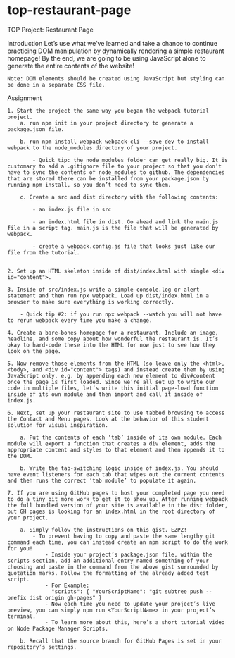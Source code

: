 # top-restaurant-page
TOP Project: Restaurant Page

Introduction
    Let’s use what we’ve learned and take a chance to continue practicing DOM manipulation by dynamically rendering a simple restaurant homepage! By the end, we are going to be using JavaScript alone to generate the entire contents of the website!

    Note: DOM elements should be created using JavaScript but styling can be done in a separate CSS file.



Assignment

    1. Start the project the same way you began the webpack tutorial project.
        a. run npm init in your project directory to generate a package.json file.

        b. run npm install webpack webpack-cli --save-dev to install webpack to the node_modules directory of your project.

            - Quick tip: the node_modules folder can get really big. It is customary to add a .gitignore file to your project so that you don’t have to sync the contents of node_modules to github. The dependencies that are stored there can be installed from your package.json by running npm install, so you don’t need to sync them.

        c. Create a src and dist directory with the following contents:

            - an index.js file in src

            - an index.html file in dist. Go ahead and link the main.js file in a script tag. main.js is the file that will be generated by webpack.

            - create a webpack.config.js file that looks just like our file from the tutorial.


    2. Set up an HTML skeleton inside of dist/index.html with single <div id="content">.

    3. Inside of src/index.js write a simple console.log or alert statement and then run npx webpack. Load up dist/index.html in a browser to make sure everything is working correctly.

        - Quick tip #2: if you run npx webpack --watch you will not have to rerun webpack every time you make a change.

    4. Create a bare-bones homepage for a restaurant. Include an image, headline, and some copy about how wonderful the restaurant is. It’s okay to hard-code these into the HTML for now just to see how they look on the page.

    5. Now remove those elements from the HTML (so leave only the <html>, <body>, and <div id="content"> tags) and instead create them by using JavaScript only, e.g. by appending each new element to div#content once the page is first loaded. Since we’re all set up to write our code in multiple files, let’s write this initial page-load function inside of its own module and then import and call it inside of index.js.

    6. Next, set up your restaurant site to use tabbed browsing to access the Contact and Menu pages. Look at the behavior of this student solution for visual inspiration.

        a. Put the contents of each ‘tab’ inside of its own module. Each module will export a function that creates a div element, adds the appropriate content and styles to that element and then appends it to the DOM.

        b. Write the tab-switching logic inside of index.js. You should have event listeners for each tab that wipes out the current contents and then runs the correct ‘tab module’ to populate it again.

    7. If you are using GitHub pages to host your completed page you need to do a tiny bit more work to get it to show up. After running webpack the full bundled version of your site is available in the dist folder, but GH pages is looking for an index.html in the root directory of your project.

        a. Simply follow the instructions on this gist. EZPZ!
            - To prevent having to copy and paste the same lengthy git command each time, you can instead create an npm script to do the work for you!
                - Inside your project’s package.json file, within the scripts section, add an additional entry named something of your choosing and paste in the command from the above gist surrounded by quotation marks. Follow the formatting of the already added test script.
                - For Example:
                  "scripts": { "YourScriptName": "git subtree push --prefix dist origin gh-pages" }
                - Now each time you need to update your project’s live preview, you can simply npm run <YourScriptName> in your project’s terminal.
                - To learn more about this, here’s a short tutorial video on Node Package Manager Scripts.

        b. Recall that the source branch for GitHub Pages is set in your repository’s settings.
